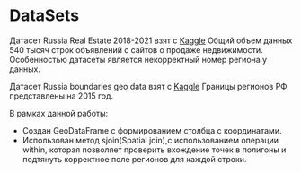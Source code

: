# DataSets

Датасет Russia Real Estate 2018-2021 взят с [Kaggle](https://www.kaggle.com/datasets/mrdaniilak/russia-real-estate-20182021) 
Общий объем данных 540 тысяч строк объявлений с сайтов о продаже недвижимости. Особенностью датасеты является некорректный номер региона у данных.

Датасет Russia boundaries geo data взят с [Kaggle](https://www.kaggle.com/datasets/kapral42/russia-geo-data/data) 
Границы регионов РФ представлены на 2015 год.

В рамках данной работы:
- Создан GeoDataFrame с формированием столбца с координатами.
- Использован метод sjoin(Spatial join),с использованием операции within, которая позволяет проверить вхождение точек в полигоны и подтянуть корректное поле регионов для каждой строки.
